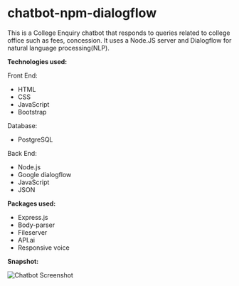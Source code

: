 # chatbot-npm-dialogflow

This is a College Enquiry chatbot that responds to queries related to college office such as fees, concession. It uses a Node.JS server and Dialogflow for natural language processing(NLP).

**Technologies used:**

Front End:
- HTML
- CSS
- JavaScript
- Bootstrap


Database: 
- PostgreSQL 

Back End:
- Node.js
- Google dialogflow
- JavaScript
- JSON

**Packages used:**
- Express.js 
- Body-parser 
- Fileserver 
- API.ai 
- Responsive voice 


**Snapshot:**

![Chatbot Screenshot](blob/main//res/chatbot-images/chatbot.png)

